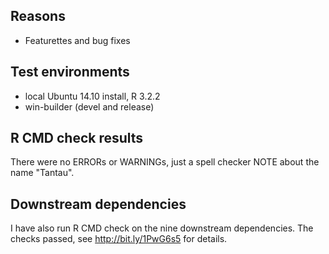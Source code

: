 ## Reasons
* Featurettes and bug fixes

## Test environments
* local Ubuntu 14.10 install, R 3.2.2
* win-builder (devel and release)

## R CMD check results
There were no ERRORs or WARNINGs, just a spell checker NOTE
about the name "Tantau".

## Downstream dependencies
I have also run R CMD check on the nine downstream dependencies.
The checks passed, see http://bit.ly/1PwG6s5 for details.
